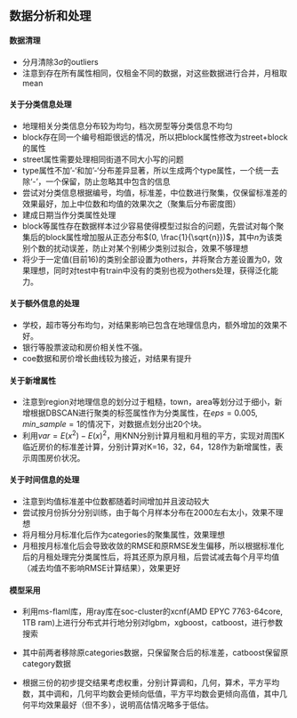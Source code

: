 ## 数据分析和处理

#### 数据清理

* 分月清除$3\sigma$的outliers
* 注意到存在所有属性相同，仅租金不同的数据，对这些数据进行合并，月租取mean

#### 关于分类信息处理

* 地理相关分类信息分布较为均匀，档次房型等分类信息不均匀
* block存在同一个编号相距很远的情况，所以把block属性修改为street+block的属性
* street属性需要处理相同街道不同大小写的问题
* type属性不加’-‘和加’-‘分布差异显著，所以生成两个type属性，一个统一去除‘-’，一个保留，防止忽略其中包含的信息
* 尝试对分类信息根据编号，均值，标准差，中位数进行聚集，仅保留标准差的效果最好，加上中位数和均值的效果次之（聚集后分布密度图）
* 建成日期当作分类属性处理
* block等属性存在数据样本过少容易使得模型过拟合的问题，先尝试对每个聚集后的block属性增加服从正态分布$(0, \frac{1}{\sqrt{n}})$，其中$n$为该类别个数的扰动误差，防止对某个别稀少类别过拟合，效果不够理想
* 将少于一定值(目前16)的类别全部设置为others，并将聚合方差设置为0，效果理想，同时对test中有train中没有的类别也视为others处理，获得泛化能力。

#### 关于额外信息的处理

* 学校，超市等分布均匀，对结果影响已包含在地理信息内，额外增加的效果不好。
* 银行等股票波动和房价相关性不强。
* coe数据和房价增长曲线较为接近，对结果有提升

#### 关于新增属性

* 注意到region对地理信息的划分过于粗糙，town，area等划分过于细小，新增根据DBSCAN进行聚类的标签属性作为分类属性，在$eps=0.005,min\_sample=1$的情况下，对数据点划分出20个块。
* 利用$var=E(x^2)-E(x)^2$，用KNN分别计算月租和月租的平方，实现对周围K临近房价的标准差计算，分别计算对K=16，32，64，128作为新增属性，表示周围房价状况。

#### 关于时间信息的处理

* 注意到均值标准差中位数都随着时间增加并且波动较大
* 尝试按月份拆分分别训练，由于每个月样本分布在2000左右太小，效果不理想
* 将月租分月标准化后作为categories的聚集属性，效果理想
* 月租按月标准化后会导致收敛的RMSE和原RMSE发生偏移，所以根据标准化后的月租处理完分类属性后，将其还原为原月租，后尝试减去每个月平均值（减去均值不影响RMSE计算结果），效果更好

#### 模型采用

* 利用ms-flaml库，用ray库在soc-cluster的xcnf(AMD EPYC 7763-64core, 1TB ram)上进行分布式并行地分别对lgbm，xgboost，catboost，进行参数搜索

* 其中前两者移除原categories数据，只保留聚合后的标准差，catboost保留原category数据

* 根据三份的初步提交结果考虑权重，分别计算调和，几何，算术，平方平均数，其中调和，几何平均数会更倾向低值，平方平均数会更倾向高值，其中几何平均效果最好（但不多），说明高估情况略多于低估。